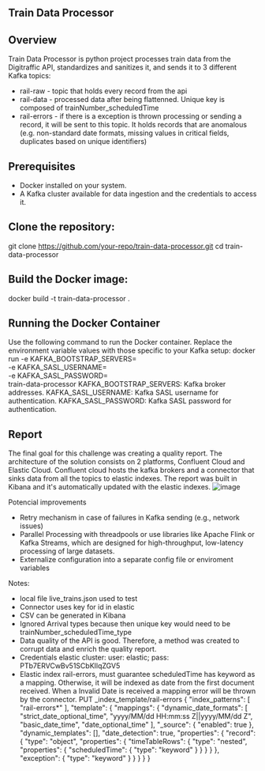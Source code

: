 ## Train Data Processor

## Overview
Train Data Processor is python project processes train data from the Digitraffic API, standardizes and sanitizes it, and sends it to 3 different Kafka topics:
 - rail-raw - topic that holds every record from the api
 - rail-data - processed data after being flattenned. Unique key is composed of trainNumber_scheduledTime 
 - rail-errors - if there is a exception is thrown processing or sending a record, it will be sent to this topic. It holds records that are anomalous (e.g. non-standard date formats, missing values in critical fields, duplicates based on unique identifiers)
 

## Prerequisites
- Docker installed on your system.
- A Kafka cluster available for data ingestion and the credentials to access it. 


## Clone the repository:
git clone https://github.com/your-repo/train-data-processor.git
cd train-data-processor

## Build the Docker image:
docker build -t train-data-processor .

## Running the Docker Container
Use the following command to run the Docker container. Replace the environment variable values with those specific to your Kafka setup:
docker run -e KAFKA_BOOTSTRAP_SERVERS=<your-cluster> \
           -e KAFKA_SASL_USERNAME=<your-kafka-username> \
           -e KAFKA_SASL_PASSWORD=<your-kafka-password> \
           train-data-processor
KAFKA_BOOTSTRAP_SERVERS: Kafka broker addresses.
KAFKA_SASL_USERNAME: Kafka SASL username for authentication.
KAFKA_SASL_PASSWORD: Kafka SASL password for authentication.


## Report
The final goal for this challenge was creating a quality report. The architecture of the solution consists on 2 platforms, Confluent Cloud and Elastic Cloud. Confluent cloud hosts the kafka brokers and a connector that sinks data from all the topics to elastic indexes. The report was built in Kibana and it's automatically updated with the elastic indexes.
![image](https://github.com/user-attachments/assets/8e2fb1c4-5a28-4282-86b2-21a47ec5e212)


Potencial improvements
- Retry mechanism in case of failures in Kafka sending (e.g., network issues) 
- Parallel Processing with threadpools or use libraries like Apache Flink or Kafka Streams, which are designed for high-throughput, low-latency processing of large datasets.
- Externalize configuration into a separate config file or enviroment variables


Notes: 
- local file live_trains.json used to test
- Connector uses key for id in elastic
- CSV can be generated in Kibana
- Ignored Arrival types because then unique key would need to be trainNumber_scheduledTime_type
- Data quality of the API is good. Therefore, a method was created to corrupt data and enrich the quality report.
- Credentials elastic cluster: user: elastic; pass: PTb7ERVCwBv51SCbKIlqZGV5
- Elastic index rail-errors, must guarantee scheduledTime has keyword as a mapping. Otherwise, it will be indexed as date from the first document received. When a Invalid Date is received a mapping error will be thrown by the connector. 
PUT _index_template/rail-errors
{
  "index_patterns": [
    "rail-errors*"
  ],
  "template": {
    "mappings": {
      "dynamic_date_formats": [
        "strict_date_optional_time",
        "yyyy/MM/dd HH:mm:ss Z||yyyy/MM/dd Z",
        "basic_date_time",
        "date_optional_time"
      ],
      "_source": {
        "enabled": true
      },
      "dynamic_templates": [],
      "date_detection": true,
      "properties": {
        "record": {
          "type": "object",
          "properties": {
            "timeTableRows": {
              "type": "nested",
              "properties": {
                "scheduledTime": {
                  "type": "keyword"
                }
              }
            }
          }
        },
        "exception": {
          "type": "keyword"
        }
      }
    }
  }
}
